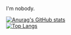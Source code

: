 I'm nobody.

[![Anurag's GitHub stats](https://github-readme-stats.vercel.app/api?username=Tytraman&show_icons=true&theme=buefy&include_all_commits=true)](https://github.com/anuraghazra/github-readme-stats)<br>
[![Top Langs](https://github-readme-stats.vercel.app/api/top-langs/?username=Tytraman&theme=buefy&layout=compact)](https://github.com/anuraghazra/github-readme-stats)
